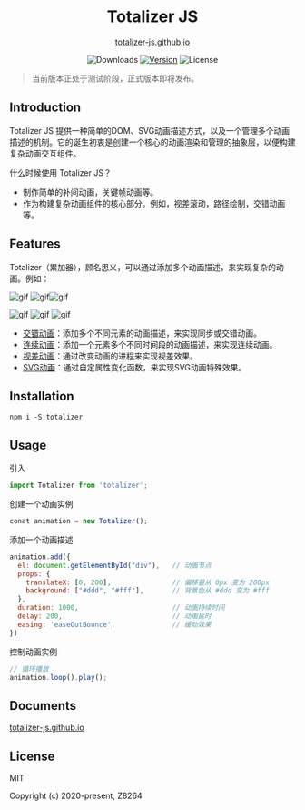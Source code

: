 <h1 align="center">
  Totalizer JS
</h1>

<p align="center"><a href="//totalizer-js.github.io" target="_blank" />totalizer-js.github.io</a>
</p>

<p align="center">
 <img src="https://img.shields.io/npm/dm/totalizer.svg" alt="Downloads"></a>
  <a href="https://www.npmjs.com/package/totalizer"><img src="https://img.shields.io/npm/v/totalizer.svg" alt="Version"></a>
  <img src="https://img.shields.io/npm/l/totalizer.svg" alt="License">
</p>


> 当前版本正处于测试阶段，正式版本即将发布。

## Introduction

Totalizer JS 提供一种简单的DOM、SVG动画描述方式，以及一个管理多个动画描述的机制。它的诞生初衷是创建一个核心的动画渲染和管理的抽象层，以便构建复杂动画交互组件。

什么时候使用 Totalizer JS？

* 制作简单的补间动画，关键帧动画等。
* 作为构建复杂动画组件的核心部分。例如，视差滚动，路径绘制，交错动画等。

## Features

Totalizer（累加器），顾名思义，可以通过添加多个动画描述，来实现复杂的动画。例如：



<p><img src="https://totalizer-js.github.io/assets/img/staggering.cd8028d5.gif" alt="gif"> <img src="https://totalizer-js.github.io/assets/img/move.eda7985a.gif" alt="gif"><img src="https://totalizer-js.github.io/assets/img/parallax.be7da7f1.gif" alt="gif"></p>
<p><img src="https://totalizer-js.github.io/assets/img/svg01.f992618e.gif" alt="gif"> <img src="https://totalizer-js.github.io/assets/img/svg02.f66de65a.gif" alt="gif"> <img src="https://totalizer-js.github.io/assets/img/svg03.c7819b24.gif" alt="gif"></p>


* [交错动画](https://totalizer-js.github.io/document/Staggering.html)：添加多个不同元素的动画描述，来实现同步或交错动画。
* [连续动画](https://totalizer-js.github.io/document/Continuous.html)：添加一个元素多个不同时间段的动画描述，来实现连续动画。
* [视差动画](https://totalizer-js.github.io/document/Parallax.html)：通过改变动画的进程来实现视差效果。
* [SVG动画](https://totalizer-js.github.io/document/SVG.html)：通过自定属性变化函数，来实现SVG动画特殊效果。

## Installation

``` shell
npm i -S totalizer
```

## Usage

引入

``` javascript
import Totalizer from 'totalizer';
```

创建一个动画实例

``` javascript
conat animation = new Totalizer();
```

添加一个动画描述

``` javascript
animation.add({
  el: document.getElementById("div"),   // 动画节点
  props: {
    translateX: [0, 200],               // 偏移量从 0px 变为 200px
    background: ["#ddd", "#fff"],       // 背景色从 #ddd 变为 #fff 
  },
  duration: 1000,                       // 动画持续时间
  delay: 200,                           // 动画延时
  easing: 'easeOutBounce',              // 缓动效果
})
```

控制动画实例

``` javascript
// 循环播放
animation.loop().play();
```



## Documents

[totalizer-js.github.io](//totalizer-js.github.io)
## License

MIT

Copyright (c) 2020-present, Z8264